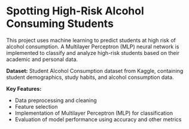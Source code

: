 # Spotting High-Risk Alcohol Consuming Students
This project uses machine learning to predict students at high risk of alcohol consumption. A Multilayer Perceptron (MLP) neural network is implemented to classify and analyze high-risk students based on their academic and personal data.

**Dataset:** Student Alcohol Consumption dataset from Kaggle, containing student demographics, study habits, and alcohol consumption data.

**Key Features:**
- Data preprocessing and cleaning
- Feature selection
- Implementation of Multilayer Perceptron (MLP) for classification
- Evaluation of model performance using accuracy and other metrics
